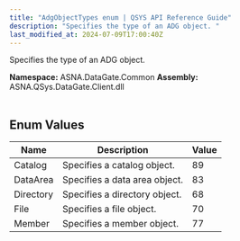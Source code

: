 ```yaml
---
title: "AdgObjectTypes enum | QSYS API Reference Guide"
description: "Specifies the type of an ADG object. "
last_modified_at: 2024-07-09T17:00:40Z
---
```


Specifies the type of an ADG object.

**Namespace:** ASNA.DataGate.Common
**Assembly:** ASNA.QSys.DataGate.Client.dll
<br>
<br>

## Enum Values

| Name | Description | Value
| --- | --- | --- 
| Catalog | Specifies a catalog object. | 89 |
| DataArea | Specifies a data area object. | 83 |
| Directory | Specifies a directory object. | 68 |
| File | Specifies a file object. | 70 |
| Member | Specifies a member object. | 77 |
